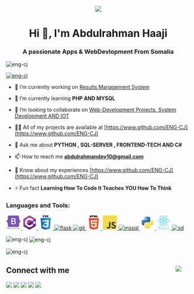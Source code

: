 <p align="center">
    <img width="200" src="(https://iconscout.com/illustrations/coder)">
</p>

<h1 align="center">Hi 👋, I'm Abdulrahman Haaji</h1>
<h3 align="center">A passionate Apps & WebDevlopment From Somalia</h3>

<p align="left"> <img src="https://komarev.com/ghpvc/?username=eng-cj&label=Profile%20views&color=0e75b6&style=flat" alt="eng-cj" /> </p>

<p align="left"> <a href="https://github.com/ryo-ma/github-profile-trophy"><img src="https://github-profile-trophy.vercel.app/?username=eng-cj" alt="eng-cj" /></a> </p>

- 🔭 I’m currently working on [Results Management System](https://www.github.com/ENG-CJ)

- 🌱 I’m currently learning **PHP AND MYSQL**

- 👯 I’m looking to collaborate on [Web-Development Projects, System Development AND IOT](https://www.github.com/ENG-CJ)

- 👨‍💻 All of my projects are available at [https://www.github.com/ENG-CJ](https://www.github.com/ENG-CJ)

- 💬 Ask me about **PYTHON , SQL-SERVER , FRONTEND-TECH AND C#**

- 📫 How to reach me **abdulrahmandev10@gmail.com**

- 📄 Know about my experiences [https://www.github.com/ENG-CJ](https://www.github.com/ENG-CJ)

- ⚡ Fun fact **Learning How To Code It Teaches YOU How To Think**

<p align="left">
</p>

<h3 align="left">Languages and Tools:</h3>
<p align="left"> <a href="https://getbootstrap.com" target="_blank" rel="noreferrer"> <img src="https://raw.githubusercontent.com/devicons/devicon/master/icons/bootstrap/bootstrap-plain-wordmark.svg" alt="bootstrap" width="40" height="40"/> </a> <a href="https://www.w3schools.com/cs/" target="_blank" rel="noreferrer"> <img src="https://raw.githubusercontent.com/devicons/devicon/master/icons/csharp/csharp-original.svg" alt="csharp" width="40" height="40"/> </a> <a href="https://www.w3schools.com/css/" target="_blank" rel="noreferrer"> <img src="https://raw.githubusercontent.com/devicons/devicon/master/icons/css3/css3-original-wordmark.svg" alt="css3" width="40" height="40"/> </a> <a href="https://flask.palletsprojects.com/" target="_blank" rel="noreferrer"> <img src="https://www.vectorlogo.zone/logos/pocoo_flask/pocoo_flask-icon.svg" alt="flask" width="40" height="40"/> </a> <a href="https://git-scm.com/" target="_blank" rel="noreferrer"> <img src="https://www.vectorlogo.zone/logos/git-scm/git-scm-icon.svg" alt="git" width="40" height="40"/> </a> <a href="https://www.w3.org/html/" target="_blank" rel="noreferrer"> <img src="https://raw.githubusercontent.com/devicons/devicon/master/icons/html5/html5-original-wordmark.svg" alt="html5" width="40" height="40"/> </a> <a href="https://developer.mozilla.org/en-US/docs/Web/JavaScript" target="_blank" rel="noreferrer"> <img src="https://raw.githubusercontent.com/devicons/devicon/master/icons/javascript/javascript-original.svg" alt="javascript" width="40" height="40"/> </a> <a href="https://www.microsoft.com/en-us/sql-server" target="_blank" rel="noreferrer"> <img src="https://www.svgrepo.com/show/303229/microsoft-sql-server-logo.svg" alt="mssql" width="40" height="40"/> </a> <a href="https://www.python.org" target="_blank" rel="noreferrer"> <img src="https://raw.githubusercontent.com/devicons/devicon/master/icons/python/python-original.svg" alt="python" width="40" height="40"/> </a> <a href="https://reactjs.org/" target="_blank" rel="noreferrer"> <img src="https://raw.githubusercontent.com/devicons/devicon/master/icons/react/react-original-wordmark.svg" alt="react" width="40" height="40"/> </a> <a href="https://www.adobe.com/products/xd.html" target="_blank" rel="noreferrer"> <img src="https://cdn.worldvectorlogo.com/logos/adobe-xd.svg" alt="xd" width="40" height="40"/> </a> </p>

<p><img align="left" src="https://github-readme-stats.vercel.app/api/top-langs?username=eng-cj&show_icons=true&locale=en&layout=compact" alt="eng-cj" /></p>

<p>&nbsp;<img align="center" src="https://github-readme-stats.vercel.app/api?username=eng-cj&show_icons=true&locale=en" alt="eng-cj" /></p>

<p><img align="center" src="https://github-readme-streak-stats.herokuapp.com/?user=eng-cj&" alt="eng-cj" /></p>





<h2> Connect with me <img align="right" src='https://raw.githubusercontent.com/ShahriarShafin/ShahriarShafin/main/Assets/handshake.gif' width="40px"> </h2>
<a href = 'https://www.linkedin.com/in/aditya-deshmukh-561a371a8'> <img width = '32px' align= 'center' src="https://raw.githubusercontent.com/rahulbanerjee26/githubAboutMeGenerator/main/icons/linked-in-alt.svg"/></a> 
<a href = 'https://www.twitter.com/NoobCoder07'> <img width = '32px' align= 'center' src="https://raw.githubusercontent.com/rahulbanerjee26/githubAboutMeGenerator/main/icons/twitter.svg"/></a> 
<a href = 'https://medium.com/@adityadeshmukh7350'> <img width = '32px' align= 'center' src="https://raw.githubusercontent.com/rahulbanerjee26/githubAboutMeGenerator/main/icons/medium.svg"/></a> 
<a href = 'http://aditya664.me/'> <img width = '32px' align= 'center' src="https://raw.githubusercontent.com/rahulbanerjee26/githubAboutMeGenerator/main/icons/portfolio.png"/></a> 
<a href = 'https://www.github.com/Aditya664'> <img width = '32px' align= 'center' src="https://raw.githubusercontent.com/rahulbanerjee26/githubAboutMeGenerator/main/icons/github.svg"/></a>
  
<br>
<br>
  <br>
  


